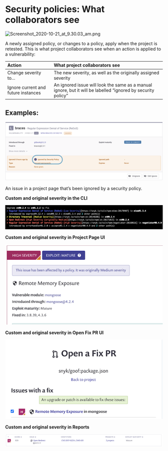 # Security policies: What collaborators see

![Screenshot\_2020-10-21\_at\_9.30.03\_am.png](https://support.snyk.io/hc/article_attachments/360012380298/Screenshot_2020-10-21_at_9.30.03_am.png)

A newly assigned policy, or changes to a policy, apply when the project is retested. This is what project collaborators see when an action is applied to a vulnerability:

| **Action** | **What project collaborators see** |
| :--- | :--- |
| Change severity to… | The new severity, as well as the originally assigned severity |
| Ignore current and future instances | An ignored issue will look the same as a manual ignore, but it will be labelled “ignored by security policy” |

## **Examples:**

![Screenshot\_2021-07-28\_at\_12.50.46.png](../../.gitbook/assets/screenshot_2021-07-28_at_12.50.46.png)

An issue in a project page that’s been ignored by a security policy.

**Custom and original severity in the CLI**

![](../../.gitbook/assets/unnamed.png)

**Custom and original severity in Project Page UI**

![unnamed-1.png](../../.gitbook/assets/unnamed-1.png)

**Custom and original severity in Open Fix PR UI**

![unnamed-2.png](../../.gitbook/assets/unnamed-2.png)

**Custom and original severity in Reports**

![](../../.gitbook/assets/screenshot_2020-10-21_at_9.30.03_am.png)

